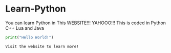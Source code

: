 # Learn-Python
You can learn Python in This WEBSITE!!! YAHOOO!!! This is coded in Python C++ Lua and Java
``` python
print("Hello World!")
```
``` markdown
Visit the website to learn more!
```
